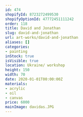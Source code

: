 ```yaml
---
id: 474
shopifyId: 8723272499530
shopifyOptionId: 47772451111242
order: 118
title: David and Jonathan
slug: david-and-jonathan
url: art-works/david-and-jonathan
aliases: []
categories:
- painting
inStock: true
isVisible: true
location: Ukraine/ workshop
height: 150
width: 70
date: 2020-01-01T00:00:00Z
materials:
- acrylic
- oil
- canvas
price: 6000
mainImage: davidas.JPG
---
```

